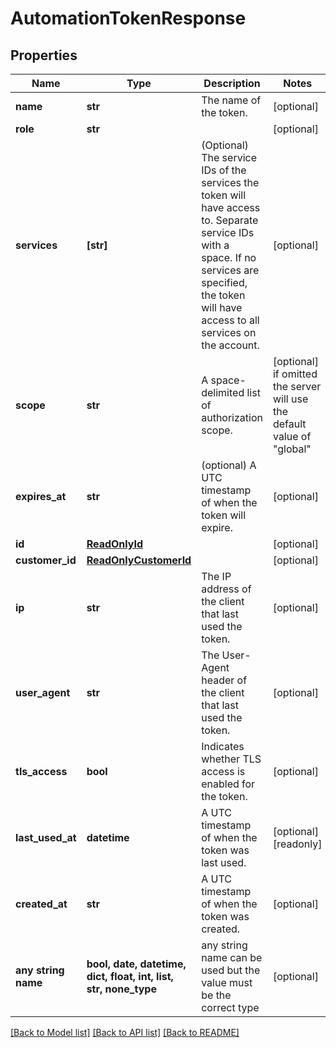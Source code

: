 # AutomationTokenResponse


## Properties
Name | Type | Description | Notes
------------ | ------------- | ------------- | -------------
**name** | **str** | The name of the token. | [optional] 
**role** | **str** |  | [optional] 
**services** | **[str]** | (Optional) The service IDs of the services the token will have access to. Separate service IDs with a space. If no services are specified, the token will have access to all services on the account.  | [optional] 
**scope** | **str** | A space-delimited list of authorization scope. | [optional]  if omitted the server will use the default value of "global"
**expires_at** | **str** | (optional) A UTC timestamp of when the token will expire. | [optional] 
**id** | [**ReadOnlyId**](ReadOnlyId.md) |  | [optional] 
**customer_id** | [**ReadOnlyCustomerId**](ReadOnlyCustomerId.md) |  | [optional] 
**ip** | **str** | The IP address of the client that last used the token. | [optional] 
**user_agent** | **str** | The User-Agent header of the client that last used the token. | [optional] 
**tls_access** | **bool** | Indicates whether TLS access is enabled for the token. | [optional] 
**last_used_at** | **datetime** | A UTC timestamp of when the token was last used. | [optional] [readonly] 
**created_at** | **str** | A UTC timestamp of when the token was created. | [optional] 
**any string name** | **bool, date, datetime, dict, float, int, list, str, none_type** | any string name can be used but the value must be the correct type | [optional]

[[Back to Model list]](../README.md#documentation-for-models) [[Back to API list]](../README.md#documentation-for-api-endpoints) [[Back to README]](../README.md)


